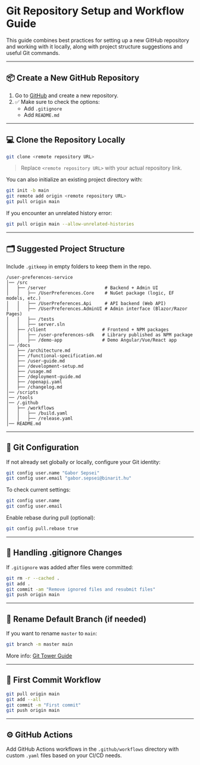# Git Repository Setup and Workflow Guide

This guide combines best practices for setting up a new GitHub repository and working with it locally, along with project structure suggestions and useful Git commands.

---

## 📦 Create a New GitHub Repository

1. Go to [GitHub](https://github.com) and create a new repository.
2. ✅ Make sure to check the options:
   - Add `.gitignore`
   - Add `README.md`

---

## 💻 Clone the Repository Locally

```bash
git clone <remote repository URL>
```

> Replace `<remote repository URL>` with your actual repository link.

You can also initialize an existing project directory with:

```bash
git init -b main
git remote add origin <remote repository URL>
git pull origin main
```

If you encounter an unrelated history error:

```bash
git pull origin main --allow-unrelated-histories
```

---

## 🗂️ Suggested Project Structure

Include `.gitkeep` in empty folders to keep them in the repo.

```
/user-preferences-service
│── /src                     
│   ├── /server                      # Backend + Admin UI
│   │   ├── /UserPreferences.Core    # NuGet package (logic, EF models, etc.)
│   │   ├── /UserPreferences.Api     # API backend (Web API)
│   │   ├── /UserPreferences.AdminUI # Admin interface (Blazor/Razor Pages)
│   │   ├── /tests  
│   │   ├── server.sln                
│   ├── /client                     # Frontend + NPM packages
│   │   ├── /user-preferences-sdk   # Library published as NPM package
│   │   ├── /demo-app               # Demo Angular/Vue/React app
│── /docs
│   ├── /architecture.md
│   ├── /functional-specification.md
│   ├── /user-guide.md
│   ├── /development-setup.md
│   ├── /usage.md
│   ├── /deployment-guide.md
│   ├── /openapi.yaml
│   ├── /changelog.md           
│── /scripts     
│── /tools                  
│── /.github
│   ├── /workflows
│   │   ├── /build.yaml
│   │   ├── /release.yaml          
│── README.md
```

---

## 🔧 Git Configuration

If not already set globally or locally, configure your Git identity:

```bash
git config user.name "Gabor Sepsei"
git config user.email "gabor.sepsei@binarit.hu"
```

To check current settings:

```bash
git config user.name
git config user.email
```

Enable rebase during pull (optional):

```bash
git config pull.rebase true
```

---

## 🧼 Handling .gitignore Changes

If `.gitignore` was added after files were committed:

```bash
git rm -r --cached .
git add .
git commit -am "Remove ignored files and resubmit files"
git push origin main
```

---

## 🔁 Rename Default Branch (if needed)

If you want to rename `master` to `main`:

```bash
git branch -m master main
```

More info: [Git Tower Guide](https://www.git-tower.com/learn/git/faq/git-rename-master-to-main/)

---

## 🚀 First Commit Workflow

```bash
git pull origin main
git add --all
git commit -m "First commit"
git push origin main
```

---

## ⚙️ GitHub Actions

Add GitHub Actions workflows in the `.github/workflows` directory with custom `.yaml` files based on your CI/CD needs.

